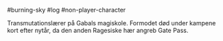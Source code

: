 #burning-sky #log #non-player-character

Transmutationslærer på Gabals magiskole. Formodet død under kampene kort efter nytår, da den anden Ragesiske hær angreb Gate Pass.
